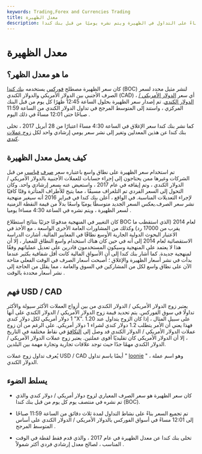 ```yaml
---
keywords: Trading,Forex and Currencies Trading
title: معدل الظهيرة
description: كان معدل الظهيرة الآن هو سعر صرف الدولار الكندي والدولار الأمريكي بناءً على التداول في الظهيرة ويتم نشره يوميًا من قبل بنك كندا.
---
```


# معدل الظهيرة
## ما هو معدل الظهر؟

كان سعر الظهيرة مصطلح [فوركس](/forex) يستخدمه [بنك كندا](/bankofcanada) (BOC) لنشر مثيل محدد لسعر الصرف الأجنبي بين الدولار الأمريكي والدولار الكندي (CAD) ، أي سعر [الدولار الأمريكي / الدولار الكندي](/usd-cad-us-dollar-canadian-dollar-currency-pair). تم إصدار سعر الظهيرة بحلول الساعة 12:45 ظهرًا كل يوم من قبل البنك المركزي ، واستند إلى المتوسط المرجح في تداول الدولار الكندي من الساعة 11:59 صباحًا حتى 12:01 مساءً في ذلك اليوم .

كما نشر بنك كندا سعر الإغلاق في الساعة 4:30 مساءً اعتبارًا من 28 أبريل 2017 ، تخلى بنك كندا عن هذين المعدلين وتغير إلى نشر سعر يومي إرشادي واحد لكل [زوج عملات كندي](/currencypair).

## كيف يعمل معدل الظهيرة

تم استخدام سعر الظهيرة على نطاق واسع باعتباره سعر [صرف](/benchmark) [قياسي](/benchmark) من قبل الشركات وغيرها ممن يحتاجون إلى إجراء حسابات للعملات الأجنبية بالدولار الأمريكي / الدولار الكندي ، وتم إيقافه في عام 2017 ، واستعيض عنه بسعر إرشادي واحد. وكان التحول إلى السعر الفردي تم التلغراف مسبقًا ، مما يتيح للأطراف المتأثرة وقتًا كافيًا لإجراء التعديلات المناسبة. في الواقع ، أعلن بنك كندا في فبراير 2016 أنه سيغير منهجية نشر سعر الصرف.يعكس السعر الجديد متوسطًا يوميًا واسعًا بدلاً من قيمة النقطة الزمنية لسعر الظهيرة ، ويتم نشره في الساعة 4:30 مساءا يوميا .

كان التغيير في المنهجية مدفوعًا جزئيًا بنتائج استطلاع BOC لعام 2014 (الذي استقطب ما يقرب من 17000 رد) وكذلك من المشاورات العامة الأخرى الواسعة ، مع الأخذ في الاعتبار البحوث الدولية الجارية الأوسع نطاقًا في المعايير المالية. أشارت الدراسة الاستقصائية لعام 2014 إلى أنه في حين كان هناك استخدام واسع النطاق للمعيار ، إلا أن هذا لا يعتمد على المنهجية وسيكون المستخدمون قادرين على تعديل عملياتهم وفقًا لمنهجية جديدة. كما أشار بنك كندا إلى أن الأسواق المالية كانت أقل شفافية بكثير عندما بدأت في نشر أسعار الظهيرة والإغلاق ؛ أصبحت أسعار الصرف في الوقت الفعلي متاحة الآن على نطاق واسع لكل من المشاركين في السوق والعامة ، مما يقلل من الحاجة إلى نشر أسعار محددة بالوقت .

## فهم USD / CAD

يعتبر زوج الدولار الأمريكي / الدولار الكندي من بين أزواج العملات الأكثر سيولة والأكثر تداولًا في سوق الفوركس. يتم تحديد قيمة زوج الدولار الأمريكي / الدولار الكندي على أنها 1 دولار أمريكي لكل دولار كندي "X". على سبيل المثال ، إذا كان الزوج يتداول عند 1.20 فهذا يعني أن الأمر يتطلب 1.2 دولار كندي لشراء 1 دولار أمريكي. على الرغم من أن زوج عملات الدولار الأمريكي / الدولار الكندي قد وصل إلى [التكافؤ](/parityprice) في نقاط مختلفة في التاريخ ، إلا أن الدولار الأمريكي كان تقليديًا أقوى عملتين. يعتبر زوج عملات الدولار الأمريكي / الدولار الكندي مهمًا جدًا حيث توجد علاقات تجارية وتجارة مهمة بين البلدين.

يُعرف تداول زوج عملات USD / CAD أيضًا باسم تداول " [loonie](/loonie) " ، وهو اسم عملة الدولار الكندي.

## يسلط الضوء

- كان سعر الظهيرة هو سعر الصرف المعياري لزوج دولار أمريكي / دولار كندي والذي تم نشره في منتصف يوم كل يوم من قبل بنك كندا (BOC).

- تم تجميع السعر بناءً على نشاط التداول لمدة ثلاث دقائق من الساعة 11:59 صباحًا إلى 12:01 مساءً في أسواق الفوركس بالدولار الأمريكي / الدولار الكندي على أساس المتوسط المرجح .

- تخلى بنك كندا عن معدل الظهيرة في عام 2017 ، والذي قدم فقط لقطة في الوقت المناسب ، لصالح معدل إرشادي فردي أكثر شمولاً .

